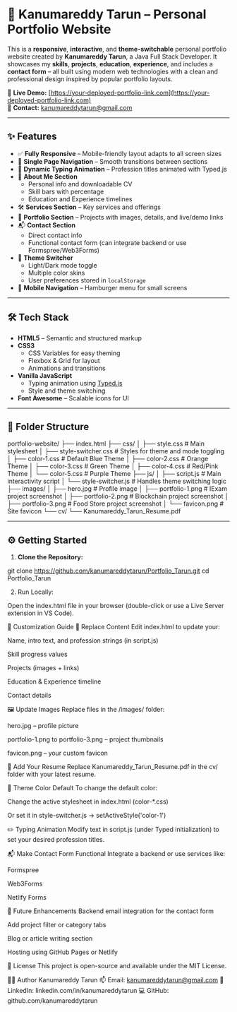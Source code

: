 # 💼 Kanumareddy Tarun – Personal Portfolio Website

This is a **responsive**, **interactive**, and **theme-switchable** personal portfolio website created by **Kanumareddy Tarun**, a Java Full Stack Developer. It showcases my **skills**, **projects**, **education**, **experience**, and includes a **contact form** – all built using modern web technologies with a clean and professional design inspired by popular portfolio layouts.

🔗 **Live Demo:** [https://your-deployed-portfolio-link.com](https://your-deployed-portfolio-link.com)  
📧 **Contact:** [kanumareddytarun@gmail.com](mailto:kanumareddytarun@gmail.com)


---

## ✨ Features

- ✅ **Fully Responsive** – Mobile-friendly layout adapts to all screen sizes
- 🔀 **Single Page Navigation** – Smooth transitions between sections
- 🎯 **Dynamic Typing Animation** – Profession titles animated with Typed.js
- 🧾 **About Me Section**
  - Personal info and downloadable CV
  - Skill bars with percentage
  - Education and Experience timelines
- 🛠️ **Services Section** – Key services and offerings
- 💼 **Portfolio Section** – Projects with images, details, and live/demo links
- 📬 **Contact Section**
  - Direct contact info
  - Functional contact form (can integrate backend or use Formspree/Web3Forms)
- 🎨 **Theme Switcher**
  - Light/Dark mode toggle
  - Multiple color skins
  - User preferences stored in `localStorage`
- 📱 **Mobile Navigation** – Hamburger menu for small screens

---

## 🛠️ Tech Stack

- **HTML5** – Semantic and structured markup
- **CSS3**
  - CSS Variables for easy theming
  - Flexbox & Grid for layout
  - Animations and transitions
- **Vanilla JavaScript**
  - Typing animation using [Typed.js](https://github.com/mattboldt/typed.js/)
  - Style and theme switching
- **Font Awesome** – Scalable icons for UI

---

## 📁 Folder Structure

portfolio-website/
├── index.html
├── css/
│ ├── style.css # Main stylesheet
│ ├── style-switcher.css # Styles for theme and mode toggling
│ ├── color-1.css # Default Blue Theme
│ ├── color-2.css # Orange Theme
│ ├── color-3.css # Green Theme
│ ├── color-4.css # Red/Pink Theme
│ └── color-5.css # Purple Theme
├── js/
│ ├── script.js # Main interactivity script
│ └── style-switcher.js # Handles theme switching logic
├── images/
│ ├── hero.jpg # Profile image
│ ├── portfolio-1.png # IExam project screenshot
│ ├── portfolio-2.png # Blockchain project screenshot
│ ├── portfolio-3.png # Food Store project screenshot
│ └── favicon.png # Site favicon
└── cv/
└── Kanumareddy_Tarun_Resume.pdf

---

## ⚙️ Getting Started

1. **Clone the Repository:**

git clone https://github.com/kanumareddytarun/Portfolio_Tarun.git
cd Portfolio_Tarun

2. Run Locally:

Open the index.html file in your browser (double-click or use a Live Server extension in VS Code).

🧩 Customization Guide
🔄 Replace Content
Edit index.html to update your:

Name, intro text, and profession strings (in script.js)

Skill progress values

Projects (images + links)

Education & Experience timeline

Contact details

🖼 Update Images
Replace files in the /images/ folder:

hero.jpg – profile picture

portfolio-1.png to portfolio-3.png – project thumbnails

favicon.png – your custom favicon

📄 Add Your Resume
Replace Kanumareddy_Tarun_Resume.pdf in the cv/ folder with your latest resume.

🎨 Theme Color Default
To change the default color:

Change the active stylesheet in index.html (color-*.css)

Or set it in style-switcher.js → setActiveStyle('color-1')

✏️ Typing Animation
Modify text in script.js (under Typed initialization) to set your desired profession titles.

📬 Make Contact Form Functional
Integrate a backend or use services like:

Formspree

Web3Forms

Netlify Forms

🚧 Future Enhancements
Backend email integration for the contact form

Add project filter or category tabs

Blog or article writing section

Hosting using GitHub Pages or Netlify

📄 License
This project is open-source and available under the MIT License.

👨‍💻 Author
Kanumareddy Tarun
📫 Email: kanumareddytarun@gmail.com
🔗 LinkedIn: linkedin.com/in/kanumareddytarun
💻 GitHub: github.com/kanumareddytarun



